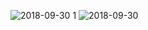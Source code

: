 ![2018-09-30 1](https://user-images.githubusercontent.com/42754327/46259975-04dce200-c4a6-11e8-9daa-ce565f6aa6e3.png)
![2018-09-30](https://user-images.githubusercontent.com/42754327/46259946-a44da500-c4a5-11e8-8ab0-e3a3487671b8.png)
